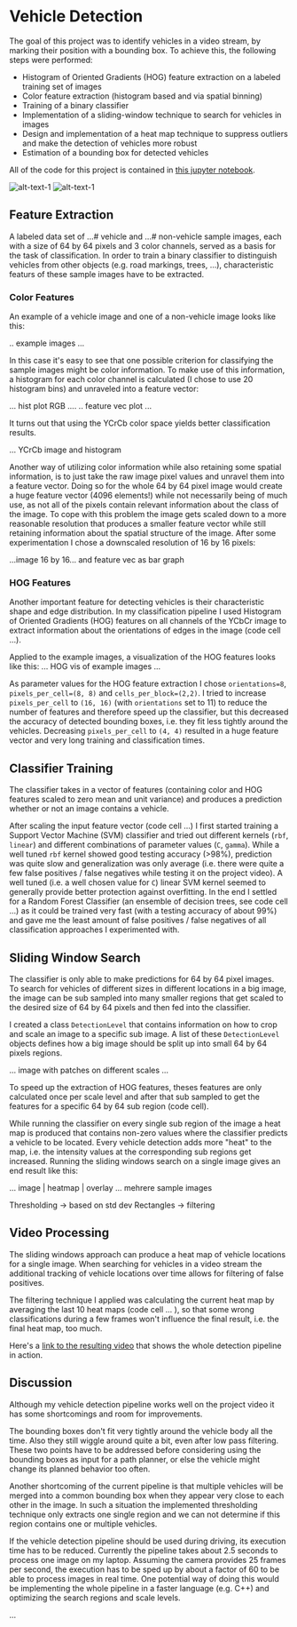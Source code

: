 # Vehicle Detection

The goal of this project was to identify vehicles in a video stream, by marking their position with a bounding box.
To achieve this, the following steps were performed:

* Histogram of Oriented Gradients (HOG) feature extraction on a labeled training set of images
* Color feature extraction (histogram based and via spatial binning)
* Training of a binary classifier
* Implementation of a sliding-window technique to search for vehicles in images
* Design and implementation of a heat map technique to suppress outliers and make the detection of vehicles more robust
* Estimation of a bounding box for detected vehicles

All of the code for this project is contained in [this jupyter notebook](https://github.com/Corni33/CarND_P5_VehicleDetection/blob/master/vehicle_detection.ipynb).

![alt-text-1](./readme_images/chessboard_dist.png "Distorted Image") ![alt-text-1](./readme_images/chessboard_undist.png "Undistorted Image") 

## Feature Extraction

A labeled data set of ...# vehicle and ...# non-vehicle sample images, each with a size of 64 by 64 pixels and 3 color channels, served as a basis for the task of classification.
In order to train a binary classifier to distinguish vehicles from other objects (e.g. road markings, trees, ...), characteristic featurs of these sample images have to be extracted.  

### Color Features

An example of a vehicle image and one of a non-vehicle image looks like this:

.. example images ... 

In this case it's easy to see that one possible criterion for classifying the sample images might be color information.
To make use of this information, a histogram for each color channel is calculated (I chose to use 20 histogram bins) and unraveled into a feature vector:

... hist plot RGB ....
 .. feature vec plot ...

It turns out that using the YCrCb color space yields better classification results. 

... YCrCb image and histogram

Another way of utilizing color information while also retaining some spatial information, is to just take the raw image pixel values and unravel them into a feature vector.
Doing so for the whole 64 by 64 pixel image would create a huge feature vector (4096 elements!) while not necessarily being of much use, as not all of the pixels contain relevant information about the class of the image.
To cope with this problem the image gets scaled down to a more reasonable resolution that produces a smaller feature vector while still retaining information about the spatial structure of the image.
After some experimentation I chose a downscaled resolution of 16 by 16 pixels:

...image 16 by 16... and feature vec as bar graph

### HOG Features

<!--Even without color information, a human can easily identify a car in many different situations. -->
Another important feature for detecting vehicles is their characteristic shape and edge distribution. 
In my classification pipeline I used Histogram of Oriented Gradients (HOG) features on all channels of the YCbCr image to extract information about the orientations of edges in the image (code cell ...).

Applied to the example images, a visualization of the HOG features looks like this:
... HOG vis of example images ...

As parameter values for the HOG feature extraction I chose `orientations=8`, `pixels_per_cell=(8, 8)` and `cells_per_block=(2,2)`. 
I tried to increase `pixels_per_cell` to `(16, 16)` (with `orientations` set to 11) to reduce the number of features and therefore speed up the classifier, but this decreased the accuracy of detected bounding boxes, i.e. they fit less tightly around the vehicles.
Decreasing `pixels_per_cell` to `(4, 4)` resulted in a huge feature vector and very long training and classification times. 

## Classifier Training

The classifier takes in a vector of features (containing color and HOG features scaled to zero mean and unit variance) and produces a prediction whether or not an image contains a vehicle.

After scaling the input feature vector (code cell ...) I first started training a Support Vector Machine (SVM) classifier and tried out different kernels (`rbf`, `linear`) and different combinations of parameter values (`C`, `gamma`).
While a well tuned `rbf` kernel showed good testing accuracy (>98%), prediction was quite slow and generalization was only average (i.e. there were quite a few false positives / false negatives while testing it on the project video). 
A well tuned (i.e. a well chosen value for `C`) linear SVM kernel seemed to generally provide better protection against overfitting.
In the end I settled for a Random Forest Classifier (an ensemble of decision trees, see code cell ...) as it could be trained very fast (with a testing accuracy of about 99%) and gave me the least amount of false positives / false negatives of all classification approaches I experimented with.


## Sliding Window Search

The classifier is only able to make predictions for 64 by 64 pixel images.  
To search for vehicles of different sizes in different locations in a big image, the image can be sub sampled into many smaller regions that get scaled to the desired size of 64 by 64 pixels and then fed into the classifier. 

I created a class `DetectionLevel` that contains information on how to crop and scale an image to a specific sub image.
A list of these `DetectionLevel` objects defines how a big image should be split up into small 64 by 64 pixels regions.

... image with patches on different scales ...

To speed up the extraction of HOG features, theses features are only calculated once per scale level and after that sub sampled to get the features for a specific 64 by 64 sub region (code cell).

While running the classifier on every single sub region of the image a heat map is produced that contains non-zero values where the classifier predicts a vehicle to be located.
Every vehicle detection adds more "heat" to the map, i.e. the intensity values at the corresponding sub regions get increased.
Running the sliding windows search on a single image gives an end result like this:

... image | heatmap | overlay ... mehrere sample images

Thresholding -> based on std dev
Rectangles -> filtering


## Video Processing

The sliding windows approach can produce a heat map of vehicle locations for a single image. 
When searching for vehicles in a video stream the additional tracking of vehicle locations over time allows for filtering of false positives. 

The filtering technique I applied was calculating the current heat map by averaging the last 10 heat maps (code cell ... ), so that some wrong classifications during a few frames won't influence the final result, i.e. the final heat map, too much. 

Here's a [link to the resulting video](./output.mp4) that shows the whole detection pipeline in action.


## Discussion

Although my vehicle detection pipeline works well on the project video it has some shortcomings and room for improvements.

The bounding boxes don't fit very tightly around the vehicle body all the time. 
Also they still wiggle around quite a bit, even after low pass filtering. 
These two points have to be addressed before considering using the bounding boxes as input for a path planner, or else the vehicle might change its planned behavior too often.

Another shortcoming of the current pipeline is that multiple vehicles will be merged into a common bounding box when they appear very close to each other in the image.
In such a situation the implemented thresholding technique only extracts one single region and we can not determine if this region contains one or multiple vehicles.

If the vehicle detection pipeline should be used during driving, its execution time has to be reduced. 
Currently the pipeline takes about 2.5 seconds to process one image on my laptop.
Assuming the camera provides 25 frames per second, the execution has to be sped up by about a factor of 60 to be able to process images in real time. 
One potential way of doing this would be implementing the whole pipeline in a faster language (e.g. C++) and optimizing the search regions and scale levels.
















...





